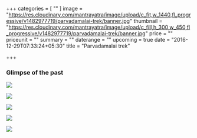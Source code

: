 +++
categories = [
  ""
]
image = "https://res.cloudinary.com/mantrayatra/image/upload/c_fit,w_1440,fl_progressive/v1482977719/parvadamalai-trek/banner.jpg"
thumbnail = "https://res.cloudinary.com/mantrayatra/image/upload/c_fill,h_300,w_450,fl_progressive/v1482977719/parvadamalai-trek/banner.jpg"
price = ""
priceunit = ""
summary = ""
daterange = ""
upcoming = true
date = "2016-12-29T07:33:24+05:30"
title = "Parvadamalai trek"

+++

### Glimpse of the past

![](https://res.cloudinary.com/mantrayatra/image/upload/c_scale,w_800,fl_progressive/v1482977178/parvadamalai-trek/9.jpg)

![](https://res.cloudinary.com/mantrayatra/image/upload/c_scale,w_800,fl_progressive/v1482977189/parvadamalai-trek/IMG_20160214_064018192_HDR.jpg)

![](https://res.cloudinary.com/mantrayatra/image/upload/c_scale,w_800,fl_progressive/v1482977146/parvadamalai-trek/IMG_20160214_070444076.jpg)

![](https://res.cloudinary.com/mantrayatra/image/upload/c_scale,w_800,fl_progressive/v1482977153/parvadamalai-trek/IMG_20160814_183112817_HDR.jpg)

![](https://res.cloudinary.com/mantrayatra/image/upload/c_scale,w_800,fl_progressive/v1482977191/parvadamalai-trek/IMG_20160213_164224863.jpg)
